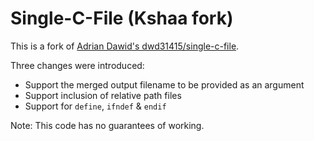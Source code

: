 Single-C-File (Kshaa fork)
=============

This is a fork of [Adrian Dawid's dwd31415/single-c-file](https://github.com/dwd31415/single-c-file).  

Three changes were introduced:
- Support the merged output filename to be provided as an argument
- Support inclusion of relative path files
- Support for `define`, `ifndef` & `endif`

Note: This code has no guarantees of working.